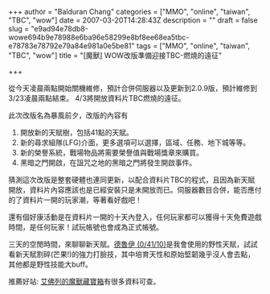 +++
author = "Balduran Chang"
categories = ["MMO", "online", "taiwan", "TBC", "wow"]
date = 2007-03-20T14:28:43Z
description = ""
draft = false
slug = "e9ad94e78db8-wowe694b9e78988e6ba96e58299e8bf8ee68ea5tbc-e78783e78792e79a84e981a0e5be81"
tags = ["MMO", "online", "taiwan", "TBC", "wow"]
title = "[魔獸] WOW改版準備迎接TBC-燃燒的遠征"

+++


從今天凌晨兩點開始關機維修，預計合併伺服器以及更新到2.0.9版，預計維修到 3/23凌晨兩點結束。 4/3將開放資料片TBC燃燒的遠征。

此次改版名為暴風前夕，改版的內容有

1. 開放新的天賦樹，包括41點的天賦。
2. 新的尋求組隊(LFG)介面，更多選項可以選擇，區域、任務、地下城等等。
3. 新的榮譽系統，戰場物品將需要榮譽值與戰場獎章來購買。
4. 黑暗之門開啟，在詛咒之地的黑暗之門將發生開啟事件。

猜測這次改版是整套硬體也連同更新，以配合資料片TBC的程式，且因為新天賦開放，資料片內容應該也是已經安裝只是未開放而已。伺服器數目合併，能否應付的了資料片一開的玩家潮，等著看好戲吧！

還有個好康活動是在資料片一開的十天內登入，任何玩家都可以獲得十天免費遊戲時間，是任何玩家！試玩帳號也會成為正式帳號。

三天的空閒時間，來聊聊新天賦。[德魯伊 (0/41/10)](http://statue.sayya.org/wowdb/?talent=zZxGMsfrotzioVx "德魯伊 (0/41/10)")是我會使用的野性天賦，試試看新天賦割碎(芒果!)的強力打臉技，其中培育天性和原始堅韌幾乎沒人會去點，其他都是野性技能大buff。

推薦好站: [艾佛列的魔獸藏寶箱](http://windtop.yzu.edu.tw/~statue/wowdb/index.php "魔獸世界 - 艾佛列的魔獸藏寶箱")有很多資料可查。


